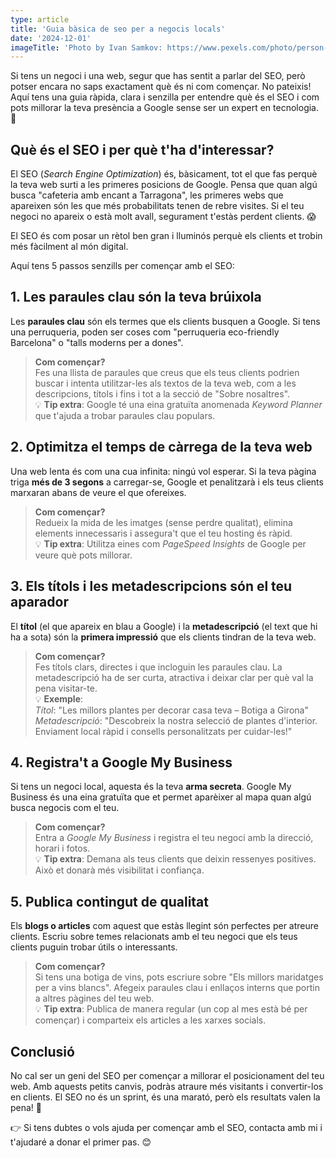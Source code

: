 ```yaml
---
type: article
title: 'Guia bàsica de seo per a negocis locals'
date: '2024-12-01'
imageTitle: 'Photo by Ivan Samkov: https://www.pexels.com/photo/person-in-black-long-sleeve-shirt-using-macbook-pro-7213549/'
---
```


Si tens un negoci i una web, segur que has sentit a parlar del SEO, però potser encara no saps exactament què és ni com començar. No pateixis! Aquí tens una guia ràpida, clara i senzilla per entendre què és el SEO i com pots millorar la teva presència a Google sense ser un expert en tecnologia. 🚀

## Què és el SEO i per què t'ha d'interessar?

El SEO (_Search Engine Optimization_) és, bàsicament, tot el que fas perquè la teva web surti a les primeres posicions de Google. Pensa que quan algú busca "cafeteria amb encant a Tarragona", les primeres webs que apareixen són les que més probabilitats tenen de rebre visites. Si el teu negoci no apareix o està molt avall, segurament t'estàs perdent clients. 😱

El SEO és com posar un rètol ben gran i lluminós perquè els clients et trobin més fàcilment al món digital.

Aquí tens 5 passos senzills per començar amb el SEO:

## 1. Les paraules clau són la teva brúixola

Les **paraules clau** són els termes que els clients busquen a Google. Si tens una perruqueria, poden ser coses com "perruqueria eco-friendly Barcelona" o "talls moderns per a dones".

> **Com començar?** <br/>Fes una llista de paraules que creus que els teus clients podrien buscar i intenta utilitzar-les als textos de la teva web, com a les descripcions, títols i fins i tot a la secció de "Sobre nosaltres".
> <br/>💡 **Tip extra**: Google té una eina gratuïta anomenada _Keyword Planner_ que t'ajuda a trobar paraules clau populars.

## 2. Optimitza el temps de càrrega de la teva web

Una web lenta és com una cua infinita: ningú vol esperar. Si la teva pàgina triga **més de 3 segons** a carregar-se, Google et penalitzarà i els teus clients marxaran abans de veure el que ofereixes.

> **Com començar?**<br/> Redueix la mida de les imatges (sense perdre qualitat), elimina elements innecessaris i assegura't que el teu hosting és ràpid.
> <br/>💡 **Tip extra**: Utilitza eines com _PageSpeed Insights_ de Google per veure què pots millorar.

## 3. Els títols i les metadescripcions són el teu aparador

El **títol** (el que apareix en blau a Google) i la **metadescripció** (el text que hi ha a sota) són la **primera impressió** que els clients tindran de la teva web.

> **Com començar?** <br/>Fes títols clars, directes i que incloguin les paraules clau. La metadescripció ha de ser curta, atractiva i deixar clar per què val la pena visitar-te.
> <br/>💡 **Exemple**:
> <br/>_Títol_: "Les millors plantes per decorar casa teva – Botiga a Girona"
> <br/>_Metadescripció_: "Descobreix la nostra selecció de plantes d'interior. Enviament local ràpid i consells personalitzats per cuidar-les!"

## 4. Registra't a Google My Business

Si tens un negoci local, aquesta és la teva **arma secreta**. Google My Business és una eina gratuïta que et permet aparèixer al mapa quan algú busca negocis com el teu.

> **Com començar?** <br/>Entra a _Google My Business_ i registra el teu negoci amb la direcció, horari i fotos.
> <br/>💡 **Tip extra**: Demana als teus clients que deixin ressenyes positives. Això et donarà més visibilitat i confiança.

## 5. Publica contingut de qualitat

Els **blogs o articles** com aquest que estàs llegint són perfectes per atreure clients. Escriu sobre temes relacionats amb el teu negoci que els teus clients puguin trobar útils o interessants.

> **Com començar?** <br/>Si tens una botiga de vins, pots escriure sobre "Els millors maridatges per a vins blancs". Afegeix paraules clau i enllaços interns que portin a altres pàgines del teu web.
> <br/>💡 **Tip extra**: Publica de manera regular (un cop al mes està bé per començar) i comparteix els articles a les xarxes socials.

## Conclusió

No cal ser un geni del SEO per començar a millorar el posicionament del teu web. Amb aquests petits canvis, podràs atraure més visitants i convertir-los en clients. El SEO no és un sprint, és una marató, però els resultats valen la pena! 💪

👉 Si tens dubtes o vols ajuda per començar amb el SEO, contacta amb mi i t'ajudaré a donar el primer pas. 😊
